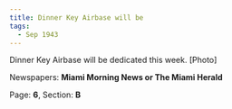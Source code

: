 ```yaml
---  
title: Dinner Key Airbase will be  
tags:  
  - Sep 1943  
---  
```

  
Dinner Key Airbase will be dedicated this week. [Photo]  
  
Newspapers: **Miami Morning News or The Miami Herald**  
  
Page: **6**, Section: **B** 
